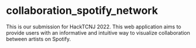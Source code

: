 # collaboration_spotify_network
This is our submission for HackTCNJ 2022. This web application aims to provide users with an informative and intuitive way to visualize collaboration between artists on Spotify.
